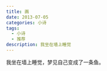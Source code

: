 ```yaml
---
title: 画
date: 2013-07-05
categories: 小诗
tags:
  - 小诗
  - 推荐
description: 我坐在墙上睡觉
---
```


我坐在墙上睡觉，梦见自己变成了一条鱼。